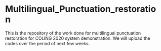 # Multilingual_Punctuation_restoration


This is the repository of the work done for multilingual punctuation restoration for COLING 2020 system demonstration. We will upload the
codes over the period of next few weeks.
